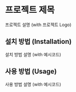 # 프로젝트 제목
프로젝트 설명 (with 프로젝트 Logo)

## 설치 방법 (Installation)
설치 방법 설명 (with 예시코드)

## 사용 방법 (Usage)
사용 방법 설명 (with 예시코드)
